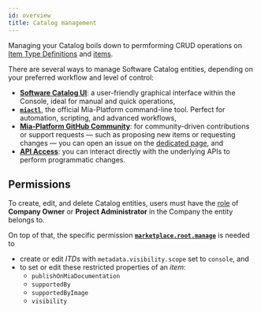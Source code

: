 ```yaml
---
id: overview
title: Catalog management
---
```


Managing your Catalog boils down to permforming CRUD operations on [Item Type Definitions](/software-catalog/basic-concepts/10_items-types.md) and [items](/software-catalog/basic-concepts/05_items-data-structure.md).

There are several ways to manage Software Catalog entities, depending on your preferred workflow and level of control:

- [**Software Catalog UI**](/software-catalog/management/ui.md): a user-friendly graphical interface within the Console, ideal for manual and quick operations,
- [**`miactl`**](/software-catalog/management/miactl.md), the official Mia-Platform command-line tool. Perfect for automation, scripting, and advanced workflows,
- [**Mia-Platform GitHub Community**](https://github.com/mia-platform/community): for community-driven contributions or support requests — such as proposing new items or requesting changes — you can open an issue on the [dedicated page](https://github.com/mia-platform/community), and
- [**API Access**](/software-catalog/management/api.md): you can interact directly with the underlying APIs to perform programmatic changes.

## Permissions

To create, edit, and delete Catalog entities, users must have the [role](/development_suite/identity-and-access-management/console-levels-and-permission-management.md#identity-capabilities-inside-console) of **Company Owner** or **Project Administrator** in the Company the entity belongs to.

On top of that, the specific permission [**`marketplace.root.manage`**](/development_suite/identity-and-access-management/console-levels-and-permission-management.md#console-root-level-permissions) is needed to

- create or edit *ITDs* with `metadata.visibility.scope` set to `console`, and
- to set or edit these restricted properties of an *item*:
  - `publishOnMiaDocumentation`
  - `supportedBy`
  - `supportedByImage`
  - `visibility`
